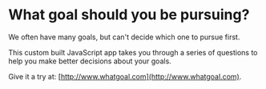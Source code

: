 # What goal should you be pursuing?

We often have many goals, but can't decide which one to pursue first. 

This custom built JavaScript app takes you through a series of questions to help you make better decisions about your goals. 

Give it a try at: [http://www.whatgoal.com](http://www.whatgoal.com).
